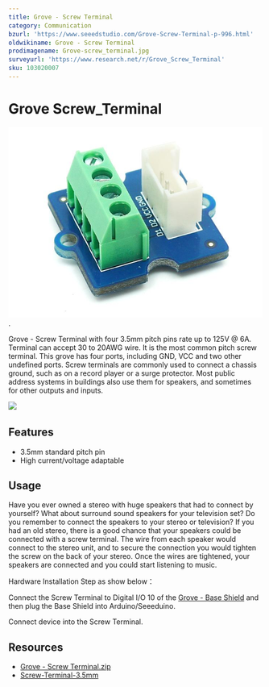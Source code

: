```yaml
---
title: Grove - Screw Terminal
category: Communication
bzurl: 'https://www.seeedstudio.com/Grove-Screw-Terminal-p-996.html'
oldwikiname: Grove - Screw Terminal
prodimagename: Grove-screw_terminal.jpg
surveyurl: 'https://www.research.net/r/Grove_Screw_Terminal'
sku: 103020007
---
```


# Grove Screw\_Terminal

![](https://github.com/SeeedDocument/Grove-Screw_Terminal/raw/master/img/Grove-screw_terminal.jpg).

Grove - Screw Terminal with four 3.5mm pitch pins rate up to 125V @ 6A. Terminal can accept 30 to 20AWG wire. It is the most common pitch screw terminal. This grove has four ports, including GND, VCC and two other undefined ports. Screw terminals are commonly used to connect a chassis ground, such as on a record player or a surge protector. Most public address systems in buildings also use them for speakers, and sometimes for other outputs and inputs.

[![](https://github.com/SeeedDocument/Seeed-WiKi/raw/master/docs/images/300px-Get_One_Now_Banner-ragular.png)](https://www.seeedstudio.com/Grove-Screw-Terminal-p-996.html)

## Features

* 3.5mm standard pitch pin
* High current/voltage adaptable

## Usage

Have you ever owned a stereo with huge speakers that had to connect by yourself? What about surround sound speakers for your television set? Do you remember to connect the speakers to your stereo or television? If you had an old stereo, there is a good chance that your speakers could be connected with a screw terminal. The wire from each speaker would connect to the stereo unit, and to secure the connection you would tighten the screw on the back of your stereo. Once the wires are tightened, your speakers are connected and you could start listening to music.

Hardware Installation Step as show below：

Connect the Screw Terminal to Digital I/O 10 of the [Grove - Base Shield](/Stem-Base_Shield) and then plug the Base Shield into Arduino/Seeeduino.

Connect device into the Screw Terminal.

## Resources

* [Grove - Screw Terminal.zip](https://github.com/SeeedDocument/Grove-Screw_Terminal/raw/master/res/Grove-Screw_Terminal.zip)
* [Screw-Terminal-3.5mm](https://github.com/SeeedDocument/Grove-Screw_Terminal/raw/master/res/Screw-Terminal-3.5mm.pdf)

